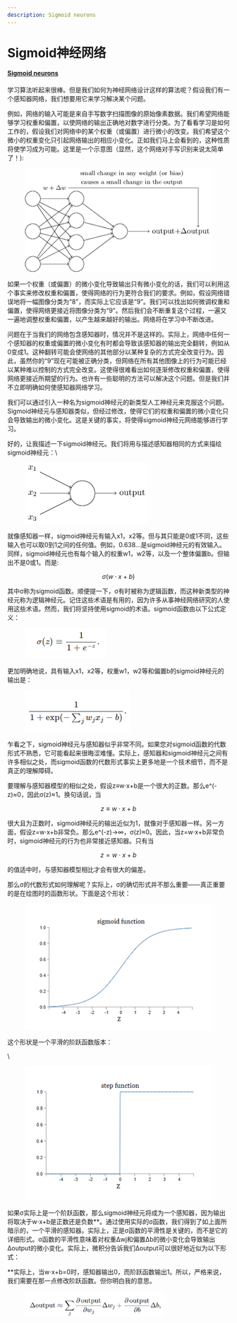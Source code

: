 ```yaml
---
description: Sigmoid neurons
---
```


# Sigmoid神经网络

####

#### [Sigmoid neurons](http://neuralnetworksanddeeplearning.com/chap1.html#sigmoid_neurons)

学习算法听起来很棒。但是我们如何为神经网络设计这样的算法呢？假设我们有一个感知器网络，我们想要用它来学习解决某个问题。

例如，网络的输入可能是来自手写数字扫描图像的原始像素数据。我们希望网络能够学习权重和偏置，以使网络的输出正确地对数字进行分类。为了看看学习是如何工作的，假设我们对网络中的某个权重（或偏置）进行微小的改变。我们希望这个微小的权重变化只引起网络输出的相应小变化。正如我们马上会看到的，这种性质将使学习成为可能。这里是一个示意图（显然，这个网络对手写识别来说太简单了！):

<figure><img src="../../.gitbook/assets/image (2) (1).png" alt=""><figcaption></figcaption></figure>

如果一个权重（或偏置）的微小变化导致输出只有微小变化的话，我们可以利用这个事实来修改权重和偏置，使得网络的行为更符合我们的要求。例如，假设网络错误地将一幅图像分类为“8”，而实际上它应该是“9”。我们可以找出如何微调权重和偏置，使得网络更接近将图像分类为“9”。然后我们会不断重复这个过程，一遍又一遍地调整权重和偏置，以产生越来越好的输出。网络将在学习中不断改进。

问题在于当我们的网络包含感知器时，情况并不是这样的。实际上，网络中任何一个感知器的权重或偏置的微小变化有时都会导致该感知器的输出完全翻转，例如从0变成1。这种翻转可能会使网络的其他部分以某种复杂的方式完全改变行为。因此，虽然你的“9”现在可能被正确分类，但网络在所有其他图像上的行为可能已经以某种难以控制的方式完全改变。这使得很难看出如何逐渐修改权重和偏置，使得网络更接近所期望的行为。也许有一些聪明的方法可以解决这个问题。但是我们并不立即明确如何使感知器网络学习。

我们可以通过引入一种名为sigmoid神经元的新类型人工神经元来克服这个问题。Sigmoid神经元与感知器类似，但经过修改，使得它们的权重和偏置的微小变化只会导致输出的微小变化。这是关键的事实，将使得sigmoid神经元网络能够进行学习。

好的，让我描述一下sigmoid神经元。我们将用与描述感知器相同的方式来描绘sigmoid神经元：\


<figure><img src="../../.gitbook/assets/image (12).png" alt=""><figcaption></figcaption></figure>

就像感知器一样，sigmoid神经元有输入x1，x2等。但与其只能是0或1不同，这些输入也可以取0到1之间的任何值。例如，0.638...是sigmoid神经元的有效输入。同样，sigmoid神经元也有每个输入的权重w1，w2等，以及一个整体偏置b。但输出不是0或1。而是:

$$
\sigma(w \cdot x+b)
$$

其中σ称为sigmoid函数。顺便提一下，σ有时被称为逻辑函数，而这种新类型的神经元称为逻辑神经元。记住这些术语是有用的，因为许多从事神经网络研究的人使用这些术语。然而，我们将坚持使用sigmoid的术语。sigmoid函数由以下公式定义：

<figure><img src="../../.gitbook/assets/image (11).png" alt=""><figcaption></figcaption></figure>

更加明确地说，具有输入x1，x2等，权重w1，w2等和偏置b的sigmoid神经元的输出是：

<figure><img src="../../.gitbook/assets/image (5).png" alt=""><figcaption></figcaption></figure>

乍看之下，sigmoid神经元与感知器似乎非常不同。如果您对sigmoid函数的代数形式不熟悉，它可能看起来很晦涩难懂。实际上，感知器和sigmoid神经元之间有许多相似之处，而sigmoid函数的代数形式事实上更多地是一个技术细节，而不是真正的理解障碍。

要理解与感知器模型的相似之处，假设z≡w⋅x+b是一个很大的正数。那么e^(-z)≈0，因此σ(z)≈1。换句话说，当

$$
z
\equiv w \cdot x + b
$$

很大且为正数时，sigmoid神经元的输出近似为1，就像对于感知器一样。另一方面，假设z=w⋅x+b非常负。那么e^(-z)→∞，σ(z)≈0。因此，当z=w⋅x+b非常负时，sigmoid神经元的行为也非常接近感知器。只有当

$$
z = w \cdot x +b
$$

的值适中时，与感知器模型相比才会有很大的偏差。

那么σ的代数形式如何理解呢？实际上，σ的确切形式并不那么重要——真正重要的是在绘图时的函数形状。下面是这个形状：

<figure><img src="../../.gitbook/assets/image (2).png" alt=""><figcaption></figcaption></figure>

这个形状是一个平滑的阶跃函数版本：

\


<figure><img src="../../.gitbook/assets/image (8).png" alt=""><figcaption></figcaption></figure>

如果σ实际上是一个阶跃函数，那么sigmoid神经元将成为一个感知器，因为输出将取决于w⋅x+b是正数还是负数\*\*。通过使用实际的σ函数，我们得到了如上面所暗示的，一个平滑的感知器。实际上，正是σ函数的平滑性是关键的，而不是它的详细形式。σ函数的平滑性意味着对权重Δwj和偏置Δb的微小变化会导致输出Δoutput的微小变化。实际上，微积分告诉我们Δoutput可以很好地近似为以下形式：

\*\*实际上，当w⋅x+b=0时，感知器输出0，而阶跃函数输出1。所以，严格来说，我们需要在那一点修改阶跃函数。但你明白我的意思。

<figure><img src="../../.gitbook/assets/image (10).png" alt="" width="321"><figcaption></figcaption></figure>

